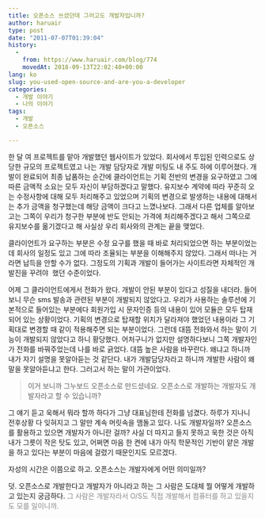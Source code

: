 ```yaml
---
title: 오픈소스 쓰셨던데 그러고도 개발자입니까?
author: haruair
type: post
date: "2011-07-07T01:39:04"
history:
  - 
    from: https://www.haruair.com/blog/774
    movedAt: 2018-09-13T22:02:40+00:00
lang: ko
slug: you-used-open-source-and-are-you-a-developer
categories:
  - 개발 이야기
  - 나의 이야기
tags:
  - 개발
  - 오픈소스

---
```

한 달 여 프로젝트를 맡아 개발했던 웹사이트가 있었다. 회사에서 투입된 인력으로도 상당한 규모의 프로젝트였고 나는 개발 담당자로 개발 미팅도 내 주도 하에 이루어졌다. 개발이 완료되어 최종 납품하는 순간에 클라이언트는 기획 전반의 변경을 요구하였고 그에 따른 금액적 소요는 모두 자신이 부담하겠다고 말했다. 유지보수 계약에 따라 꾸준히 오는 수정사항에 대해 모두 처리해주고 있었으며 기획의 변경으로 발생하는 내용에 대해서는 추가 금액을 청구했는데 해당 금액이 크다고 느꼈나보다. 그래서 다른 업체를 알아보고는 그쪽이 우리가 청구한 부분에 반도 안되는 가격에 처리해주겠다고 해서 그쪽으로 유지보수를 옮기겠다고 해 사실상 우리 회사와의 관계는 끝을 맺었다.

클라이언트가 요구하는 부분은 수정 요구를 했을 때 바로 처리되었으면 하는 부분이었는데 회사의 일정도 있고 그에 따라 조율되는 부분을 이해해주지 않았다. 그래서 떠나는 거라면 납득을 안할 수가 없다. 그정도의 기획과 개발이 들어가는 사이트라면 자체적인 개발진을 꾸려야  했던 수준이었다.

어제 그 클라이언트에게서 전화가 왔다. 개발이 안된 부분이 있다고 성질을 내더라. 들어보니 무슨 sms 발송과 관련된 부분이 개발되지 않았다고. 우리가 사용하는 솔루션에 기본적으로 들어있는 부분에다 회원가입 시 문자인증 등의 내용이 있어 모듈은 모두 탑재되어 있는 상황이었다. 기획의 변경으로 탑재할 위치가 달라져야 했었던 내용이라 그 기획대로 변경할 때 같이 적용해주면 되는 부분이었다. 그런데 대뜸 전화와서 하는 말이 기능이 개발되지 않았다고 하니 황당했다. 어처구니가 없지만 설명하다보니 그쪽 개발자인가 전화를 바꿔주었는데 나를 바로 긁었다. 대뜸 높은 사람을 바꾸란다. 왜냐고 하니까 내가 자기 설명을 못알아듣는 것 같단다. 내가 개발담당자라고 하니까 개발한 사람이 왜 말을 못알아듣냐고 한다. 그러고서 하는 말이 가관이었다.

> 이거 보니까 그누보드 오픈소스로 만드셨네요. 오픈소스로 개발하는 개발자도 개발자라고 할 수 있습니까?

그 얘기 듣고 욱해서 뭐라 할까 하다가 그냥 대표님한테 전화를 넘겼다. 하루가 지나니 전후상황 다 잊혀지고 그 말만 계속 머릿속을 맴돌고 있다. 나도 개발자일까? 오픈소스를 활용하고 있으면 개발자가 아니란 걸까? 사실 더 따지고 들지 못하고 욱한 것은 아직 내가 그릇이 작은 탓도 있고, 어쩌면 마음 한 켠에 내가 아직 학문적인 기반이 얕은 개발을 하고 있다는 부분이 마음에 걸렸기 때문인지도 모르겠다.

자성의 시간은 이쯤으로 하고. 오픈소스는 개발자에게 어떤 의미일까?

덧. 오픈소스로 개발한다고 개발자가 아니라고 하는 그 사람은 도대체 뭘 어떻게 개발하고 있는지 궁금하다. <span style="color: #888888;">그 사람은 개발자라서 O/S도 직접 개발해서 컴퓨터를 하고 있을지도 모를 일이니까.</span>